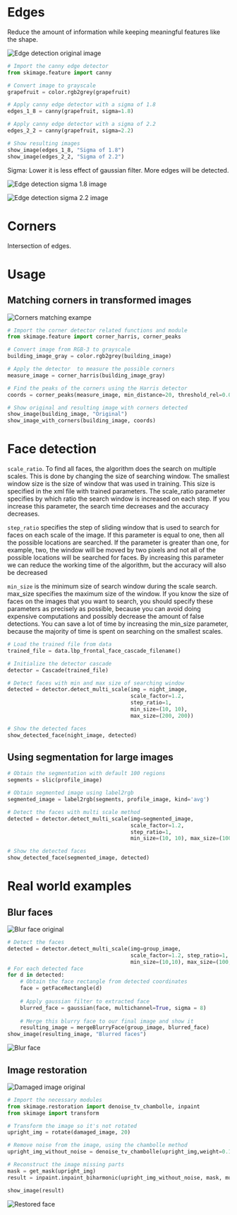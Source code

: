 # Edges

Reduce the amount of information while keeping meaningful features like the shape.

![Edge detection original image](./assets/edge-detection-original.jpg)

```python
# Import the canny edge detector 
from skimage.feature import canny

# Convert image to grayscale
grapefruit = color.rgb2grey(grapefruit)

# Apply canny edge detector with a sigma of 1.8
edges_1_8 = canny(grapefruit, sigma=1.8)

# Apply canny edge detector with a sigma of 2.2
edges_2_2 = canny(grapefruit, sigma=2.2)

# Show resulting images
show_image(edges_1_8, "Sigma of 1.8")
show_image(edges_2_2, "Sigma of 2.2")
```

Sigma: Lower it is less effect of gaussian filter. More edges will be detected.

![Edge detection sigma 1.8 image](./assets/edge-detection-sigma-1.8.svg)

![Edge detection sigma 2.2 image](./assets/edge-detection-sigma-2.2.svg)

# Corners

Intersection of edges. 

# Usage 

## Matching corners in transformed images

![Corners matching exampe](./assets/coner-matchings.png)

```python 
# Import the corner detector related functions and module
from skimage.feature import corner_harris, corner_peaks

# Convert image from RGB-3 to grayscale
building_image_gray = color.rgb2grey(building_image)

# Apply the detector  to measure the possible corners
measure_image = corner_harris(building_image_gray)

# Find the peaks of the corners using the Harris detector
coords = corner_peaks(measure_image, min_distance=20, threshold_rel=0.02)

# Show original and resulting image with corners detected
show_image(building_image, "Original")
show_image_with_corners(building_image, coords)
```

# Face detection 

`scale_ratio`. To find all faces, the algorithm does the search on multiple scales. This is done by changing the size of searching window. The smallest window size is the size of window that was used in training. This size is specified in the xml file with trained parameters. The scale_ratio parameter specifies by which ratio the search window is increased on each step. If you increase this parameter, the search time decreases and the accuracy decreases.

`step_ratio` specifies the step of sliding window that is used to search for faces on each scale of the image. If this parameter is equal to one, then all the possible locations are searched. If the parameter is greater than one, for example, two, the window will be moved by two pixels and not all of the possible locations will be searched for faces. By increasing this parameter we can reduce the working time of the algorithm, but the accuracy will also be decreased

`min_size` is the minimum size of search window during the scale search. max_size specifies the maximum size of the window. If you know the size of faces on the images that you want to search, you should specify these parameters as precisely as possible, because you can avoid doing expensive computations and possibly decrease the amount of false detections. You can save a lot of time by increasing the min_size parameter, because the majority of time is spent on searching on the smallest scales.

```python 
# Load the trained file from data
trained_file = data.lbp_frontal_face_cascade_filename()

# Initialize the detector cascade
detector = Cascade(trained_file)

# Detect faces with min and max size of searching window
detected = detector.detect_multi_scale(img = night_image,
                                       scale_factor=1.2,
                                       step_ratio=1,
                                       min_size=(10, 10),
                                       max_size=(200, 200))

# Show the detected faces
show_detected_face(night_image, detected)
```

## Using segmentation for large images

```python 
# Obtain the segmentation with default 100 regions
segments = slic(profile_image)

# Obtain segmented image using label2rgb
segmented_image = label2rgb(segments, profile_image, kind='avg')

# Detect the faces with multi scale method
detected = detector.detect_multi_scale(img=segmented_image, 
                                       scale_factor=1.2, 
                                       step_ratio=1, 
                                       min_size=(10, 10), max_size=(1000, 1000))

# Show the detected faces
show_detected_face(segmented_image, detected)
```

# Real world examples

## Blur faces

![Blur face original](./assets/blur_face_original.jpeg)

```python 
# Detect the faces
detected = detector.detect_multi_scale(img=group_image, 
                                       scale_factor=1.2, step_ratio=1, 
                                       min_size=(10,10), max_size=(100, 100))
# For each detected face
for d in detected:  
    # Obtain the face rectangle from detected coordinates
    face = getFaceRectangle(d)
    
    # Apply gaussian filter to extracted face
    blurred_face = gaussian(face, multichannel=True, sigma = 8)
    
    # Merge this blurry face to our final image and show it
    resulting_image = mergeBlurryFace(group_image, blurred_face) 
show_image(resulting_image, "Blurred faces")
```

![Blur face](./assets/blur_face.svg)

## Image restoration

![Damaged image original](./assets/damaged_image.jpeg)

```python 
# Import the necessary modules
from skimage.restoration import denoise_tv_chambolle, inpaint
from skimage import transform

# Transform the image so it's not rotated
upright_img = rotate(damaged_image, 20)

# Remove noise from the image, using the chambolle method
upright_img_without_noise = denoise_tv_chambolle(upright_img,weight=0.1, multichannel=True)

# Reconstruct the image missing parts
mask = get_mask(upright_img)
result = inpaint.inpaint_biharmonic(upright_img_without_noise, mask, multichannel=True)

show_image(result)
```
![Restored face](./assets/restored_image.svg)
